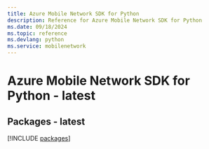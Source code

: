 ```yaml
---
title: Azure Mobile Network SDK for Python
description: Reference for Azure Mobile Network SDK for Python
ms.date: 09/18/2024
ms.topic: reference
ms.devlang: python
ms.service: mobilenetwork
---
```

# Azure Mobile Network SDK for Python - latest
## Packages - latest
[!INCLUDE [packages](mobile-network-index.md)]